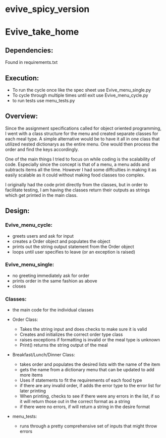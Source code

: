 # evive_spicy_version
# Evive_take_home

## Dependencies:
Found in requirements.txt

## Execution:
- To run the cycle once like the spec sheet use Evive_menu_single.py
- To cycle through multiple times until exit use Evive_menu_cycle.py
- to run tests use menu_tests.py


## Overview:
Since the assignment specifications called for object oriented programming, I went with a class structure for the menu and created separate classes for each meal type.
A simple alternative would be to have it all in one class that utilized nested dictionarys as the entire menu. One would then process the order and find the keys accordingly. 

One of the main things I tried to focus on while coding is the scalability of code. Especially since the concept is that of a menu, a menu adds and subtracts items all the time. However I had some diffculties in making it as easily scalable as it could without making food classes too complex. 

I originally had the code print directly from the classes, but in order to facilitate testing, I am having the classes return their outputs as strings which get printed in the main class. 

## Design:

### Evive_menu_cycle: 
- greets users and ask for input
- creates a Order object and populates the object
- prints out the string output statement from the Order object
- loops until user specifies to leave (or an exception is raised)
### Evive_menu_single:
- no greeting immediately ask for order
- prints order in the same fashion as above
- closes

### Classes:
- the main code for the individual classes
- Order Class:
    - Takes the string input and does checks to make sure it is valid
    - Creates and initializes the correct order type class
    - raises exceptions if formatting is invalid or the meal type is unknown
    - Print() returns the string output of the meal
- Breakfast/Lunch/Dinner Class:
  - takes order and populates the desired lists with the name of the item
  - gets the name from a dictionary menu that can be updated to add more items
  - Uses if statements to fit the requirements of each food type
  - if there are any invalid order, if adds the error type to the error list for later printing
  - When printing, checks to see if there were any errors in the list, if so it will return those out in the correct format as a string
  - if there were no errors, if will return a string in the desire format

- menu_tests:
  - runs through a pretty comprehensive set of inputs that might throw errors


